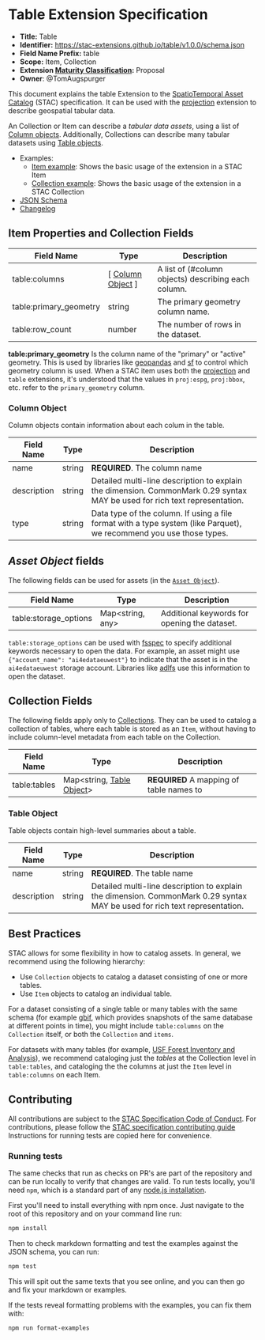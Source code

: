 # Table Extension Specification

- **Title:** Table
- **Identifier:** <https://stac-extensions.github.io/table/v1.0.0/schema.json>
- **Field Name Prefix:** table
- **Scope:** Item, Collection
- **Extension [Maturity Classification](https://github.com/radiantearth/stac-spec/tree/master/extensions/README.md#extension-maturity):** Proposal
- **Owner**: @TomAugspurger

This document explains the table Extension to the [SpatioTemporal Asset Catalog](https://github.com/radiantearth/stac-spec) (STAC) specification.
It can be used with the [projection] extension to describe geospatial tabular data.

An Collection or Item can describe a *tabular data assets*, using a list of [Column objects](#column-object).
Additionally, Collections can describe many tabular datasets using [Table objects](#table-object).

- Examples:
  - [Item example](examples/item.json): Shows the basic usage of the extension in a STAC Item
  - [Collection example](examples/collection.json): Shows the basic usage of the extension in a STAC Collection
- [JSON Schema](json-schema/schema.json)
- [Changelog](./CHANGELOG.md)

## Item Properties and Collection Fields

|       Field Name       |                Type                 |                            Description                            |
| ---------------------- | ----------------------------------- | ----------------------------------------------------------------- |
| table:columns          | [ [Column Object](#column-object) ] | A list of (#column objects) describing each column. |
| table:primary_geometry | string                              | The primary geometry column name.                                 |
| table:row_count        | number                              | The number of rows in the dataset.                                |

**table:primary_geometry** Is the column name of the "primary" or "active" geometry. This is used by libraries like [geopandas] and [sf]
to control which geometry column is used. When a STAC item uses both the [projection] and `table` extensions, it's understood that the
values in `proj:espg`, `proj:bbox`, etc. refer to the `primary_geometry` column.

### Column Object

Column objects contain information about each colum in the table.

| Field Name  |  Type  |                                                        Description                                                         |
| ----------- | ------ | -------------------------------------------------------------------------------------------------------------------------- |
| name        | string | **REQUIRED**. The column name                                                                                              |
| description | string | Detailed multi-line description to explain the dimension. CommonMark 0.29 syntax MAY be used for rich text representation. |
| type        | string | Data type of the column. If using a file format with a type system (like Parquet), we recommend you use those types.       |

## *Asset Object* fields

The following fields can be used for assets (in the [`Asset Object`](https://github.com/radiantearth/stac-spec/blob/master/item-spec/item-spec.md#asset-object)).

|      Field Name       |       Type       |                 Description                  |
| --------------------- | ---------------- | -------------------------------------------- |
| table:storage_options | Map<string, any> | Additional keywords for opening the dataset. |

``table:storage_options`` can be used with [fsspec](https://filesystem-spec.readthedocs.io/en/latest/) to specify additional keywords
necessary to open the data. For example, an asset might use ``{"account_name": "ai4edataeuwest"}`` to indicate that the asset is
in the ``ai4edataeuwest`` storage account. Libraries like [adlfs](https://github.com/dask/adlfs) use this information to open the dataset.

## Collection Fields

The following fields apply only to
[Collections](https://github.com/radiantearth/stac-spec/blob/master/collection-spec/collection-spec.md).
They can be used to catalog a collection of tables, where each table is stored as an `Item`, without
having to include column-level metadata from each table on the Collection.

|  Field Name  |                    Type                    |               Description                |
| ------------ | ------------------------------------------ | ---------------------------------------- |
| table:tables | Map<string, [Table Object](#table-object)> | **REQUIRED** A mapping of table names to |

### Table Object

Table objects contain high-level summaries about a table.

| Field Name  |  Type  |                                                        Description                                                         |
| ----------- | ------ | -------------------------------------------------------------------------------------------------------------------------- |
| name        | string | **REQUIRED**. The table name                                                                                               |
| description | string | Detailed multi-line description to explain the dimension. CommonMark 0.29 syntax MAY be used for rich text representation. |

## Best Practices

STAC allows for some flexibility in how to catalog assets. In general, we recommend using the following hierarchy:

- Use `Collection` objects to catalog a dataset consisting of one or more tables.
- Use `Item` objects to catalog an individual table.

For a dataset consisting of a single table or many tables with the same schema (for example
[gbif](https://github.com/microsoft/AIforEarthDataSets/blob/main/data/gbif.md), which provides snapshots of the same database at
different points in time), you might include `table:columns` on the `Collection` itself, or both the `Collection` and `items`.

For datasets with many tables (for example, [USF Forest Inventory and Analysis](https://github.com/microsoft/AIforEarthDataSets/blob/main/data/forest-inventory-and-analysis.md)),
we recommend cataloging just the *tables* at the Collection level in `table:tables`, and cataloging the the columns at just the `Item` level in `table:columns`
on each Item.

## Contributing

All contributions are subject to the
[STAC Specification Code of Conduct](https://github.com/radiantearth/stac-spec/blob/master/CODE_OF_CONDUCT.md).
For contributions, please follow the
[STAC specification contributing guide](https://github.com/radiantearth/stac-spec/blob/master/CONTRIBUTING.md) Instructions
for running tests are copied here for convenience.

### Running tests

The same checks that run as checks on PR's are part of the repository and can be run locally to verify that changes are valid. 
To run tests locally, you'll need `npm`, which is a standard part of any [node.js installation](https://nodejs.org/en/download/).

First you'll need to install everything with npm once. Just navigate to the root of this repository and on 
your command line run:
```bash
npm install
```

Then to check markdown formatting and test the examples against the JSON schema, you can run:
```bash
npm test
```

This will spit out the same texts that you see online, and you can then go and fix your markdown or examples.

If the tests reveal formatting problems with the examples, you can fix them with:
```bash
npm run format-examples
```

[geopandas]: https://geopandas.org/
[sf]: https://r-spatial.github.io/sf/index.html
[projection]: https://github.com/stac-extensions/projection
